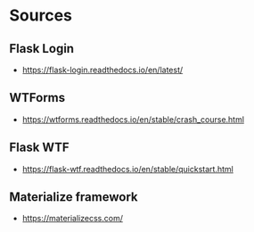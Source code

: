 # Sources
## Flask Login
- https://flask-login.readthedocs.io/en/latest/

## WTForms
- https://wtforms.readthedocs.io/en/stable/crash_course.html

## Flask WTF
- https://flask-wtf.readthedocs.io/en/stable/quickstart.html

## Materialize framework
- https://materializecss.com/
